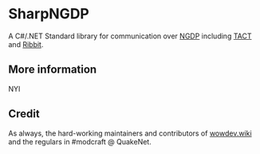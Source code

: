 # SharpNGDP

A C#/.NET Standard library for communication over [NGDP](https://wowdev.wiki/NGDP) including [TACT](https://wowdev.wiki/TACT) and [Ribbit](https://wowdev.wiki/Ribbit).

## More information

NYI

## Credit

As always, the hard-working maintainers and contributors of [wowdev.wiki](https://wowdev.wiki/) and the regulars in #modcraft @ QuakeNet.
